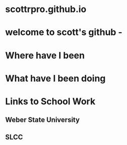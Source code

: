 # scottrpro.github.io

# welcome to scott's github  -

# Where have I been 

# What have I been doing 

# Links to School Work

## Weber State University

## SLCC

